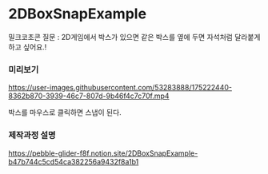 # 2DBoxSnapExample

밀크코초콘 질문 : 2D게임에서 박스가 있으면 같은 박스를 옆에 두면 자석처럼 달라붙게 하고 싶어요.!

### 미리보기
https://user-images.githubusercontent.com/53283888/175222440-8362b870-3939-46c7-807d-9b46f4c7c70f.mp4

박스를 마우스로 클릭하면 스냅이 된다.

### 제작과정 설명
https://pebble-glider-f8f.notion.site/2DBoxSnapExample-b47b744c5cd54ca382256a9432f8a1b1
